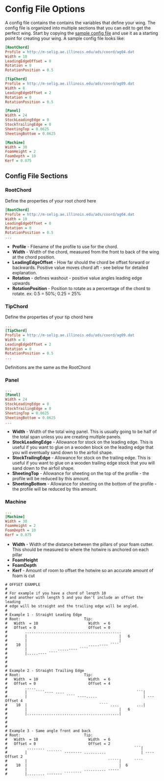 # Config File Options

A config file contains the contains the variables that define your wing.  The config file is organized into multiple sections that you can edit to get the perfect wing.  Start by copying the [sample config file](https://github.com/jasonhamilton/hotwing-cli/blob/master/sample-config.cfg) and use it as a starting point for creating your wing.  A sample config file looks like:

```cfg
[RootChord]
Profile = http://m-selig.ae.illinois.edu/ads/coord/ag04.dat
Width = 10
LeadingEdgeOffset = 0
Rotation = 0
RotationPosition = 0.5

[TipChord]
Profile = http://m-selig.ae.illinois.edu/ads/coord/ag09.dat
Width = 8
LeadingEdgeOffset = 2
Rotation = 0
RotationPosition = 0.5

[Panel]
Width = 24
StockLeadingEdge = 0
StockTrailingEdge = 0
SheetingTop = 0.0625
SheetingBottom = 0.0625

[Machine]
Width = 30
FoamHeight = 2
FoamDepth = 10
Kerf = 0.075
```

## Config File Sections

### RootChord
Define the properties of your root chord here
```cfg
[RootChord]
Profile = http://m-selig.ae.illinois.edu/ads/coord/ag04.dat
Width = 10
LeadingEdgeOffset = 0
Rotation = 0
RotationPosition = 0.5
...
```
* **Profile** - Filename of the profile to use for the chord.
* **Width** - Width of the chord, measured from the front to back of the wing at the chord position.
* **LeadingEdgeOffset** - How far should the chord be offset forward or backwards.  Positive value moves chord aft  - see below for detailed explanation.  
* **Rotation** - defines washout - positive value angles leading edge upwards
* **RotationPosition** - Position to rotate as a percentage of the chord to rotate.  ex: 0.5 = 50%; 0.25 = 25%

### TipChord
Define the properties of your tip chord here
```cfg
...
[TipChord]
Profile = http://m-selig.ae.illinois.edu/ads/coord/ag09.dat
Width = 8
LeadingEdgeOffset = 2
Rotation = 0
RotationPosition = 0.5
...
```

Definitions are the same as the RootChord


### Panel
```cfg
...
[Panel]
Width = 24
StockLeadingEdge = 0
StockTrailingEdge = 0
SheetingTop = 0.0625
SheetingBottom = 0.0625
...
```
 * **Width** - Width of the total wing panel.  This is usually going to be half of the total span unless you are creating multiple panels.
 * **StockLeadingEdge** - Allowance for stock on the leading edge.  This is useful if you want to glue on a wooden block on the leading edge that you will eventually sand down to the airfoil shape.
 * **StockTrailingEdge** - Allowance for stock on the trailing edge.  This is useful if you want to glue on a wooden trailing edge stock that you will sand down to the airfoil shape.
 * **SheetingTop** - Allowance for sheeting on the top of the profile - the profile will be reduced by this amount.
 * **SheetingBottom** - Allowance for sheeting on the bottom of the profile - the profile will be reduced by this amount.



### Machine
```cfg
...
[Machine]
Width = 30
FoamHeight = 2
FoamDepth = 10
Kerf = 0.075
```
 * **Width** -  Width of the distance between the pillars of your foam cutter.  This should be measured to where the hotwire is anchored on each pillar
 * **FoamHeight** 
 * **FoamDepth**
 * **Kerf** -  Amount of room to offset the hotwire so an accurate amount of foam is cut


```
# OFFSET EXAMPLE
# 
# For example if you have a chord of length 10
# and another with length 5 and you don't include an offset the leading 
# edge will be straight and the trailing edge will be angled.
#
# Example 1 - Straight Leading Edge
# Root:                             Tip: 
#   Width  = 10                       Width  = 6
#   Offset = 0                        Offset = 0
#        ............................................
#        |                                          |   6           
#        |                                          |
#    10  |                            .....---- ````
#        |              .....---- ````
#        |.....---- ````
#
#
#
# Example 2 - Straight Trailing Edge
# Root:                             Tip: 
#   Width  = 10                       Width  = 6
#   Offset = 0                        Offset = 4
#        .....
#        |    ````---- ....                                 ```|           
#        |                  ```` ----.....                     | ---  Offset 4  
#    10  |                                 ```` ....        ...|
#        |                                          |   6
#        |..........................................|
#
#
#
# Example 3 - Same angle front and back
# Root:                             Tip: 
#   Width  = 10                       Width  = 6
#   Offset = 0                        Offset = 2
#         ........                                         ```|
#        |         ``````` -------- ..........                | ---- Offset 2              
#        |                                     `````|      ````
#    10  |                                          |  6
#        |                          .......... -----`
#        |........ ------- ````````
```